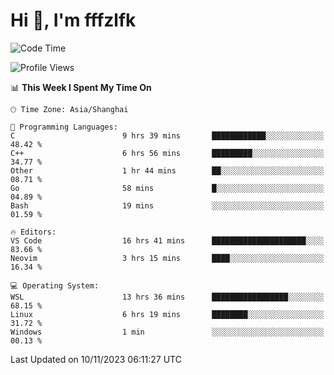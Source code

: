 # Hi 👋, I'm fffzlfk

<!--START_SECTION:waka-->
![Code Time](http://img.shields.io/badge/Code%20Time-561%20hrs%2020%20mins-blue)

![Profile Views](http://img.shields.io/badge/Profile%20Views-0-blue)

📊 **This Week I Spent My Time On** 

```text
🕑︎ Time Zone: Asia/Shanghai

💬 Programming Languages: 
C                        9 hrs 39 mins       ████████████░░░░░░░░░░░░░   48.42 % 
C++                      6 hrs 56 mins       █████████░░░░░░░░░░░░░░░░   34.77 % 
Other                    1 hr 44 mins        ██░░░░░░░░░░░░░░░░░░░░░░░   08.71 % 
Go                       58 mins             █░░░░░░░░░░░░░░░░░░░░░░░░   04.89 % 
Bash                     19 mins             ░░░░░░░░░░░░░░░░░░░░░░░░░   01.59 % 

🔥 Editors: 
VS Code                  16 hrs 41 mins      █████████████████████░░░░   83.66 % 
Neovim                   3 hrs 15 mins       ████░░░░░░░░░░░░░░░░░░░░░   16.34 % 

💻 Operating System: 
WSL                      13 hrs 36 mins      █████████████████░░░░░░░░   68.15 % 
Linux                    6 hrs 19 mins       ████████░░░░░░░░░░░░░░░░░   31.72 % 
Windows                  1 min               ░░░░░░░░░░░░░░░░░░░░░░░░░   00.13 % 
```


 Last Updated on 10/11/2023 06:11:27 UTC
<!--END_SECTION:waka-->
